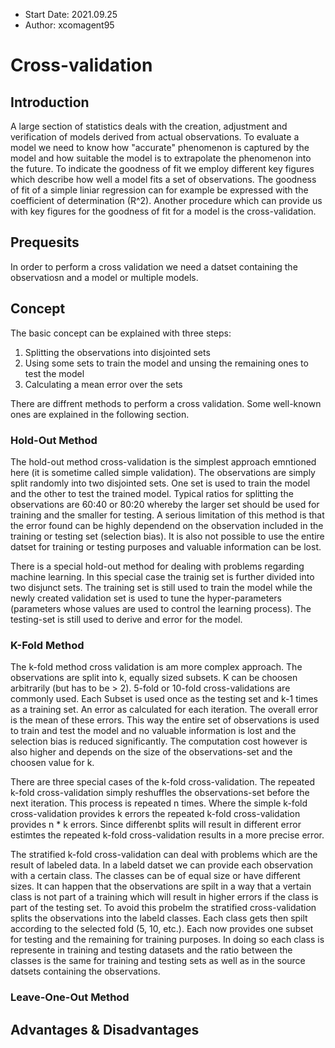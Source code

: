 - Start Date: 2021.09.25
- Author: xcomagent95
#  Cross-validation

## Introduction

A large section of statistics deals with the creation, adjustment and verification of models derived from actual observations. To evaluate a model we need to know how "accurate" phenomenon is captured by the model and how suitable the model is to extrapolate the phenomenon into the future. To indicate the goodness of fit we employ different key figures which describe how well a model fits a set of observations. The goodness of fit of a simple liniar regression can for example be expressed with the coefficient of determination (R^2).
Another procedure which can provide us with key figures for the goodness of fit for a model is the cross-validation. 

## Prequesits

In order to perform a cross validation we need a datset containing the observatiosn and a model or multiple models.

## Concept

The basic concept can be explained with three steps:

1. Splitting the observations into disjointed sets
2. Using some sets to train the model and unsing the remaining ones to test the model
3. Calculating a mean error over the sets 

There are diffrent methods to perform a cross validation. Some well-known ones are explained in the following section.

### Hold-Out Method

The hold-out method cross-validation is the simplest approach emntioned here (it is sometime called simple validation). The observations are simply split randomly into two  disjointed sets.
One set is used to train the model and the other to test the trained model. Typical ratios for splitting the observations are 60:40 or 80:20 
whereby the larger set should be used for training and the smaller for testing. A serious limitation of this method is that the error found can be highly dependend on the observation included in the training or testing set (selection bias). It is also not possible to use the entire datset for training or testing purposes and valuable information can be lost.

There is a special hold-out method for dealing with problems regarding machine learning. In this special case the trainig set is further divided into two disjunct sets. The training set is still used to train the model while the newly created validation set is used to tune the hyper-parameters (parameters whose values are used to control the learning process).
The testing-set is still used to derive and error for the model.

### K-Fold Method

The k-fold method cross validation is am more complex approach. The observations are split into k, equally sized subsets. K can be choosen arbitrarily (but has to be > 2). 5-fold or 10-fold cross-validations are commonly used. Each Subset is used once as the testing set and k-1 times as a training set. An error as calculated for each iteration. The overall error is the mean of these errors. This way the entire set of observations is used to train and test the model and no valuable information is lost and the selection bias is reduced significantly. The computation cost however is also higher and depends on the size of the observations-set and the choosen value for k.

There are three special cases of the k-fold cross-validation. The repeated k-fold cross-validation simply reshuffles the observations-set before the next iteration. This process is repeated n times. Where the simple k-fold cross-validation provides k errors the repeated k-fold cross-validation provides n * k errors. Since differenbt splits will result in different error estimtes the repeated k-fold cross-validation results in a more precise error.

The stratified k-fold cross-validation can deal with problems which are the result of labeled data. In a labeld datset we can provide each observation with a certain class. The classes can be of equal size or have different sizes. It can happen that the observations are spilt in a way that a vertain class is not part of a training which will result in higher errors if the class is part of the testing set. To avoid this probelm the stratified cross-validation splits the observations into the labeld classes. Each class gets then spilt according to the selected fold (5, 10, etc.). Each now provides one subset for testing and the remaining for training purposes. In doing so each class is represente in training and testing datasets and the ratio between the classes is the same for training and testing sets as well as in the source datsets containing the observations.

### Leave-One-Out Method

## Advantages & Disadvantages
